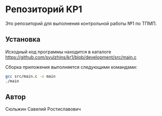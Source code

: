 # Репозиторий KP1

Это репозиторий для выполнения контрольной работы №1 по ТПМП.

## Установка

Исходный код программы находится в каталоге https://github.com/syulzhins/kr1/blob/development/src/main.c

Сборка приложения выполняется следующими командами:

```bash
gcc src/main.c -o main
./main
```

## Автор
Сюльжин Савелий Ростиславович
